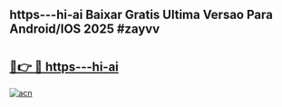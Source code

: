 ## https---hi-ai Baixar Gratis Ultima Versao Para Android/IOS 2025 #zayvv

# <h2><a href="https://ainizakaria.my?title=https---hi-ai&ref=20M">🔗👉 🔴 https---hi-ai</a></h2>

[![acn](https://github.com/user-attachments/assets/0f9c940e-d8b0-45ae-aac7-cd30a18b3e1c)](https://ainizakaria.my?title=https---hi-ai&ref=20M)

